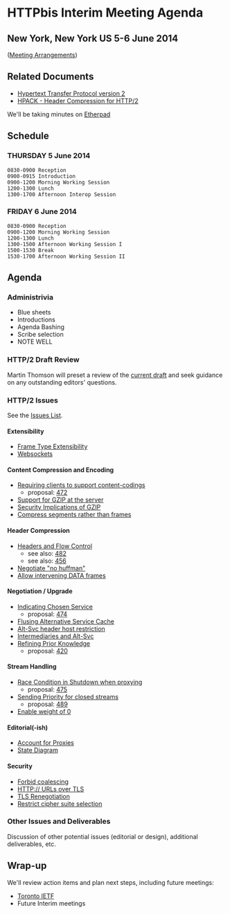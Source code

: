 # HTTPbis Interim Meeting Agenda

## New York, New York US 5-6 June 2014

([Meeting Arrangements](https://github.com/http2/wg_materials/blob/master/interim-14-06/arrangements.md))


## Related Documents

* [Hypertext Transfer Protocol version 2](http://tools.ietf.org/html/draft-ietf-httpbis-http2)
* [HPACK - Header Compression for HTTP/2](http://tools.ietf.org/html/draft-ietf-httpbis-header-compression)

We'll be taking minutes on [Etherpad](http://etherpad.tools.ietf.org:9000/p/notes-14-06-interim-httpbis)


## Schedule

### THURSDAY 5 June 2014

	0830-0900 Reception
    0900-0915 Introduction
    0900-1200 Morning Working Session
    1200-1300 Lunch
    1300-1700 Afternoon Interop Session
    

### FRIDAY 6 June 2014

	0830-0900 Reception
	0900-1200 Morning Working Session
	1200-1300 Lunch
	1300-1500 Afternoon Working Session I
	1500-1530 Break
	1530-1700 Afternoon Working Session II


## Agenda

### Administrivia

* Blue sheets
* Introductions
* Agenda Bashing
* Scribe selection
* NOTE WELL

### HTTP/2 Draft Review

Martin Thomson will preset a review of the [current
draft](http://tools.ietf.org/html/draft-ietf-httpbis-http2) and seek guidance
on any outstanding editors' questions.

### HTTP/2 Issues

See the [Issues List](https://github.com/http2/http2-spec/issues?milestone=&page=1&state=open).

#### Extensibility

* [Frame Type Extensibility](https://github.com/http2/http2-spec/issues/95)
* [Websockets](https://github.com/http2/http2-spec/issues/386)

#### Content Compression and Encoding
* [Requiring clients to support content-codings](https://github.com/http2/http2-spec/issues/460)
  - proposal: [472](https://github.com/http2/http2-spec/issues/472)
* [Support for GZIP at the server](https://github.com/http2/http2-spec/issues/424)
* [Security Implications of GZIP](https://github.com/http2/http2-spec/issues/423)
* [Compress segments rather than frames](https://github.com/http2/http2-spec/issues/466)

#### Header Compression
* [Headers and Flow Control](https://github.com/http2/http2-spec/issues/480)
  - see also: [482](https://github.com/http2/http2-spec/issues/482)
  - see also: [456](https://github.com/http2/http2-spec/issues/456)
* [Negotiate "no huffman"](https://github.com/http2/http2-spec/issues/485)
* [Allow intervening DATA frames](https://github.com/http2/http2-spec/issues/481)

#### Negotiation / Upgrade
* [Indicating Chosen Service](https://github.com/http2/http2-spec/issues/443)
  - proposal: [474](https://github.com/http2/http2-spec/issues/474)
* [Flusing Alternative Service Cache](https://github.com/http2/http2-spec/issues/444)
* [Alt-Svc header host restriction](https://github.com/http2/http2-spec/issues/492)
* [Intermediaries and Alt-Svc](https://github.com/http2/http2-spec/issues/462)
* [Refining Prior Knowledge](https://github.com/http2/http2-spec/issues/418)
  - proposal: [420](https://github.com/http2/http2-spec/issues/420)

#### Stream Handling
* [Race Condition in Shutdown when proxying](https://github.com/http2/http2-spec/issues/458)
  - proposal: [475](https://github.com/http2/http2-spec/issues/475)
* [Sending Priority for closed streams](https://github.com/http2/http2-spec/issues/468)
  - proposal: [489](https://github.com/http2/http2-spec/issues/489)
* [Enable weight of 0](https://github.com/http2/http2-spec/issues/436)

#### Editorial(-ish)
* [Account for Proxies](https://github.com/http2/http2-spec/issues/413)
* [State Diagram](https://github.com/http2/http2-spec/issues/484)

#### Security
* [Forbid coalescing](https://github.com/http2/http2-spec/issues/490)
* [HTTP:// URLs over TLS](https://github.com/http2/http2-spec/issues/315)
* [TLS Renegotiation](https://github.com/http2/http2-spec/issues/363)
* [Restrict cipher suite selection](https://github.com/http2/http2-spec/issues/491)



### Other Issues and Deliverables

Discussion of other potential issues (editorial or design), additional
deliverables, etc.

## Wrap-up

We'll review action items and plan next steps, including future meetings:

* [Toronto IETF](http://www.ietf.org/meeting/upcoming.html)
* Future Interim meetings
